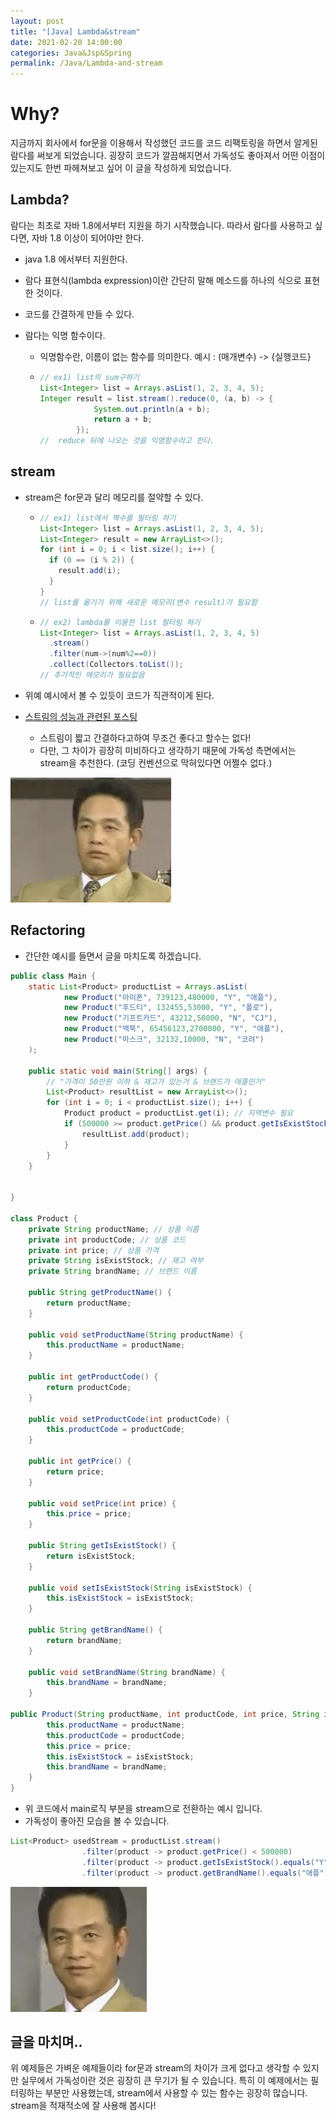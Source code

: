 ```yaml
---
layout: post
title: "[Java] Lambda&stream"
date: 2021-02-20 14:00:00
categories: Java&Jsp&Spring
permalink: /Java/Lambda-and-stream
---
```


# Why?

지금까지 회사에서 for문을 이용해서 작성했던 코드를 코드 리팩토링을 하면서 알게된 람다를 써보게 되었습니다. 굉장히 코드가 깔끔해지면서 가독성도 좋아져서 어떤 이점이 있는지도 한번 파헤쳐보고 싶어 이 글을 작성하게 되었습니다.



## Lambda?

람다는 최초로 자바 1.8에서부터 지원을 하기 시작했습니다. 따라서 람다를 사용하고 싶다면, 자바 1.8 이상이 되어야만 한다.

- java 1.8 에서부터 지원한다.

- 람다 표현식(lambda expression)이란 간단히 말해 메소드를 하나의 식으로 표현한 것이다.

- 코드를 간결하게 만들 수 있다.

- 람다는 익명 함수이다.

  - 익명함수란, 이름이 없는 함수를 의미한다. 예시 : (매개변수) -> {실행코드}

  - ```java
    // ex1) list의 sum구하기
    List<Integer> list = Arrays.asList(1, 2, 3, 4, 5);
    Integer result = list.stream().reduce(0, (a, b) -> {
                System.out.println(a + b);
                return a + b;
            });
    // 	reduce 뒤에 나오는 것을 익명함수라고 한다.
    ```



## stream

- stream은 for문과 달리 메모리를 절약할 수 있다.

  - ```java
    // ex1) list에서 짝수를 필터링 하기
    List<Integer> list = Arrays.asList(1, 2, 3, 4, 5);
    List<Integer> result = new ArrayList<>();
    for (int i = 0; i < list.size(); i++) {
      if (0 == (i % 2)) {
        result.add(i);
      }
    }
    // list를 옮기기 위해 새로운 메모리(변수 result)가 필요함
    ```

  - ```java
    // ex2) lambda를 이용한 list 필터링 하기
    List<Integer> list = Arrays.asList(1, 2, 3, 4, 5)
      .stream()
      .filter(num->(num%2==0))
      .collect(Collectors.toList());
    // 추가적인 메모리가 필요없음
    ```

- 위예 예시에서 볼 수 있듯이 코드가 직관적이게 된다. 

- [스트림의 성능과 관련된 포스팅](https://jeong-pro.tistory.com/185)

  - 스트림이 짧고 간결하다고하여 무조건 좋다고 할수는 없다!
  - 다만, 그 차이가 굉장히 미비하다고 생각하기 때문에 가독성 측면에서는 stream을 추천한다. (코딩 컨벤션으로 막혀있다면 어쩔수 없다.)
  

<img src = "/img/4d-1.png" style=" height: 200px;" class="middle-image"/>

## Refactoring

- 간단한 예시를 들면서 글을 마치도록 하겠습니다. 

```java
public class Main {
    static List<Product> productList = Arrays.asList(
            new Product("아이폰", 739123,480000, "Y", "애플"),
            new Product("후드티", 132455,53000, "Y", "폴로"),
            new Product("기프트카드", 43212,50000, "N", "CJ"),
            new Product("맥북", 65456123,2700000, "Y", "애플"),
            new Product("마스크", 32132,10000, "N", "코려")
    );

    public static void main(String[] args) {
        // "가격이 50만원 이하 & 재고가 있는거 & 브랜드가 애플인거"
        List<Product> resultList = new ArrayList<>();
        for (int i = 0; i < productList.size(); i++) {
            Product product = productList.get(i); // 지역변수 필요
            if (500000 >= product.getPrice() && product.getIsExistStock().equals("Y") && product.getBrandName().equals("애플")) {
                resultList.add(product);
            }
        }
    }


}

class Product {
    private String productName; // 상품 이름
    private int productCode; // 상품 코드
    private int price; // 상품 가격
    private String isExistStock; // 재고 여부
    private String brandName; // 브랜드 이름

    public String getProductName() {
        return productName;
    }

    public void setProductName(String productName) {
        this.productName = productName;
    }

    public int getProductCode() {
        return productCode;
    }

    public void setProductCode(int productCode) {
        this.productCode = productCode;
    }

    public int getPrice() {
        return price;
    }

    public void setPrice(int price) {
        this.price = price;
    }

    public String getIsExistStock() {
        return isExistStock;
    }

    public void setIsExistStock(String isExistStock) {
        this.isExistStock = isExistStock;
    }

    public String getBrandName() {
        return brandName;
    }

    public void setBrandName(String brandName) {
        this.brandName = brandName;
    }

public Product(String productName, int productCode, int price, String isExistStock, String brandName) {
        this.productName = productName;
        this.productCode = productCode;
        this.price = price;
        this.isExistStock = isExistStock;
        this.brandName = brandName;
    }
}
```



- 위 코드에서 main로직 부분을 stream으로 전환하는 예시 입니다.
- 가독성이 좋아진 모습을 볼 수 있습니다.

```java
List<Product> usedStream = productList.stream()
                .filter(product -> product.getPrice() < 500000)
                .filter(product -> product.getIsExistStock().equals("Y"))
                .filter(product -> product.getBrandName().equals("애플")).collect(Collectors.toList());
```

<img src = "/img/4d-2.png" style=" height: 200px;" class="middle-image"/>

## 글을 마치며..

위 예제들은 가벼운 예제들이라 for문과 stream의 차이가 크게 없다고 생각할 수 있지만 실무에서 가독성이란 것은 굉장히 큰 무기가 될 수 있습니다. 특히 이 예제에서는 필터링하는 부분만 사용했는데, stream에서 사용할 수 있는 함수는 굉장히 많습니다. stream을 적재적소에 잘 사용해 봅시다!

